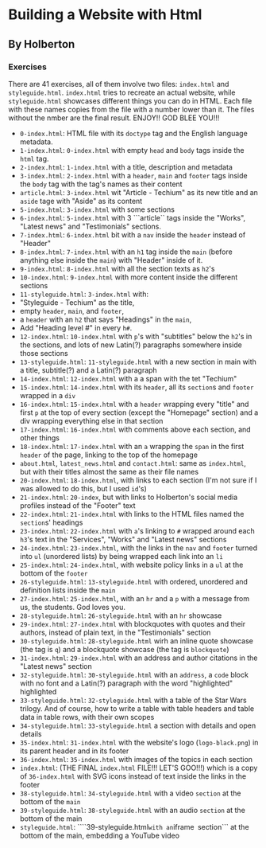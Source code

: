 # Building a Website with Html
## By Holberton
### Exercises
There are 41 exercises, all of them involve two files: ```index.html``` and ```styleguide.html```. ```index.html``` tries to recreate an actual website, while ```styleguide.html``` showcases different things you can do in HTML. Each file with these names copies from the file with a number lower than it. The files without the nmber are the final result. ENJOY!! GOD BLEE YOU!!!
- ```0-index.html```: HTML file with its ```doctype``` tag and the English language metadata.
- ```1-index.html```: ```0-index.html``` with empty ```head``` and ```body``` tags inside the ```html``` tag.
- ```2-index.html```: ```1-index.html``` with a title, description and metadata
- ```3-index.html```: ```2-index.html``` with a ```header```, ```main``` and ```footer``` tags inside the ```body``` tag with the tag's names as their content
- ```article.html```: ```3-index.html``` wit "Article - Techium" as its new title and an ```aside``` tage with "Aside" as its content
- ```5-index.html```: ```3-index.html``` with some sections
- ```6-index.html```: ```5-index.html``` with 3 ```article`` tags inside the "Works", "Latest news" and "Testimonials" sections.
- ```7-index.html```: ```6-index.html``` bit with a ```nav``` inside the ```header``` instead of "Header"
- ```8-index.html```: ```7-index.html``` with an ```h1``` tag inside the ```main``` (before anything else inside the ```main```) with "Header" inside of it.
- ```9-index.html```: ```8-index.html``` with all the section texts as ```h2```'s
- ```10-index.html```: ```9-index.html``` with more content inside the different sections
- ```11-styleguide.html```: ```3-index.html``` with:
- "Styleguide - Techium" as the title,
- empty ```header```, ```main```, and ```footer```,
- a ```header``` with an ```h2``` that says "Headings" in the ```main```,
- Add "Heading level #" in every ```h#```.
- ```12-index.html```: ```10-index.html``` with ```p```'s with "subtitles" below the ```h2```'s in the sections, and lots of new Latin(?) paragraphs somewhere inside those sections
- ```13-styleguide.html```: ```11-styleguide.html``` with a new section in main with a title, subtitle(?) and a Latin(?) paragraph
- ```14-index.html```: ```12-index.html``` with a a span with the tet "Techium"
- ```15-index.html```: ```14-index.html``` with its ```header```, all its ```section```s and ```footer``` wrapped in a ```div```
- ```16-index.html```: ```15-index.html``` with a ```header``` wrapping every "title" and first ```p``` at the top of every section (except the "Homepage" section) and a div wrapping everything else in that section
- ```17-index.html```: ```16-index.html``` with comments above each section, and other things
- ```18-index.html```: ```17-index.html``` with an ```a``` wrapping the ```span``` in the first ```header``` of the page, linking to the top of the homepage
- ```about.html```, ```latest_news.html``` and ```contact.html```: same as ```index.html```, but with their titles almost the same as their file names
- ```20-index.html```: ```18-index.html```, with links to each section (I'm not sure if I was allowed to do this, but I used ```id```'s)
- ```21-index.html```: ```20-index```, but with links to Holberton's social media profiles instead of the "Footer" text
- ```22-index.html```: ```21-index.html``` with links to the HTML files named the ```section```s' headings
- ```23-index.html```: ```22-index.html``` with ```a```'s linking to ```#``` wrapped around each ```h3```'s text in the "Services", "Works" and "Latest news" sections
- ```24-index.html```: ```23-index.html```, with the links in the ```nav``` and ```footer``` turned into ```ul``` (unordered lists) by being wrapped each link into an ```li```
- ```25-index.html```: ```24-index.html```, with website policy links in a ```ul``` at the bottom of the ```footer```
- ```26-styleguide.html```: ```13-styleguide.html``` with ordered, unordered and definition lists inside the ```main```
- ```27-index.html```: ```25-index.html```, with an ```hr``` and a ```p``` with a message from us, the students. God loves you.
- ```28-styleguide.html```: ```26-styleguide.html``` with an ```hr``` showcase
- ```29-index.html```: ```27-index.html``` with blockquotes with quotes and their authors, instead of plain text, in the "Testimonials" section
- ```30-styleguide.html```: ```28-styleguide.html``` wirh an inline quote showcase (the tag is ```q```) and a blockquote showcase (the tag is ```blockquote```)
- ```31-index.html```: ```29-index.html``` with an address and author citations in the "Latest news" section
- ```32-styleguide.html```: ```30-styleguide.html``` with an ```address```, a ```code``` block with no font and a Latin(?) paragraph with the word "highlighted" highlighted
- ```33-styleguide.html```: ```32-styleguide.html``` with a table of the Star Wars trilogy. And of course, how to write a table with table headers and table data in table rows, with their own scopes
- ```34-styleguide.html```: ```33-styleguide.html``` a section with details and open details
- ```35-index.html```: ```31-index.html``` with the website's logo (```logo-black.png```) in its parent header and in its footer
- ```36-index.html```: ```35-index.html``` with images of the topics in each section
- ```index.html```: (THE FINAL ```index.html``` FILE!!! LET'S GOO!!!) which is a copy of ```36-index.html``` with SVG icons instead of text inside the links in the footer
- ```38-styleguide.html```: ```34-styleguide.html``` with a video ```section``` at the bottom of the ```main```
- ```39-styleguide.html```: ```38-styleguide.html``` with an audio ```section``` at the bottom of the main
- ```styleguide.html```: ````39-styleguide.html``` with an ```iframe``` ```section``` at the bottom of the main, embedding a YouTube video
